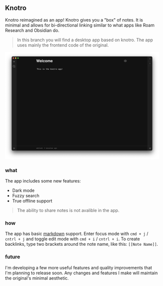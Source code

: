## Knotro

Knotro reimagined as an app! Knotro gives you a "box" of notes. It is minimal and allows for bi-directional linking similar to what apps like Roam Research and Obsidian do.
> In this branch you will find a desktop app based on knotro. The app uses mainly the frontend code of the original.

![showcase macos dark](showcase-macos-dark.png)

### what

The app includes some new features:

- Dark mode
- Fuzzy search
- True offline support

> The ability to share notes is not avalible in the app.

### how

The app has basic [markdown](https://www.markdownguide.org/cheat-sheet/) support. Enter focus mode with `cmd + j` / `cntrl + j` and toggle edit mode with `cmd + i` / `cntrl + i`. To create backlinks, type two brackets around the note name, like this: `[[Note Name]]`.

### future

I'm developing a few more useful features and quality improvements that I'm planning to release soon. Any changes and features I make will maintain the original's minimal aesthetic.
